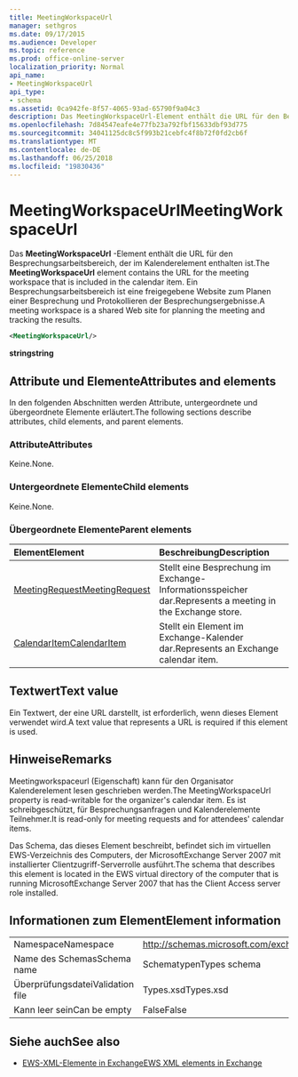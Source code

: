 ```yaml
---
title: MeetingWorkspaceUrl
manager: sethgros
ms.date: 09/17/2015
ms.audience: Developer
ms.topic: reference
ms.prod: office-online-server
localization_priority: Normal
api_name:
- MeetingWorkspaceUrl
api_type:
- schema
ms.assetid: 0ca942fe-8f57-4065-93ad-65790f9a04c3
description: Das MeetingWorkspaceUrl-Element enthält die URL für den Besprechungsarbeitsbereich, der im Kalenderelement enthalten ist. Ein Besprechungsarbeitsbereich ist eine freigegebene Website zum Planen einer Besprechung und Protokollieren der Besprechungsergebnisse.
ms.openlocfilehash: 7d84547eafe4e77fb23a792fbf15633dbf93d775
ms.sourcegitcommit: 34041125dc8c5f993b21cebfc4f8b72f0fd2cb6f
ms.translationtype: MT
ms.contentlocale: de-DE
ms.lasthandoff: 06/25/2018
ms.locfileid: "19830436"
---
```

# <a name="meetingworkspaceurl"></a><span data-ttu-id="6836a-104">MeetingWorkspaceUrl</span><span class="sxs-lookup"><span data-stu-id="6836a-104">MeetingWorkspaceUrl</span></span>

<span data-ttu-id="6836a-105">Das **MeetingWorkspaceUrl** -Element enthält die URL für den Besprechungsarbeitsbereich, der im Kalenderelement enthalten ist.</span><span class="sxs-lookup"><span data-stu-id="6836a-105">The **MeetingWorkspaceUrl** element contains the URL for the meeting workspace that is included in the calendar item.</span></span> <span data-ttu-id="6836a-106">Ein Besprechungsarbeitsbereich ist eine freigegebene Website zum Planen einer Besprechung und Protokollieren der Besprechungsergebnisse.</span><span class="sxs-lookup"><span data-stu-id="6836a-106">A meeting workspace is a shared Web site for planning the meeting and tracking the results.</span></span> 
  
```xml
<MeetingWorkspaceUrl/>
```

 <span data-ttu-id="6836a-107">**string**</span><span class="sxs-lookup"><span data-stu-id="6836a-107">**string**</span></span>
## <a name="attributes-and-elements"></a><span data-ttu-id="6836a-108">Attribute und Elemente</span><span class="sxs-lookup"><span data-stu-id="6836a-108">Attributes and elements</span></span>

<span data-ttu-id="6836a-109">In den folgenden Abschnitten werden Attribute, untergeordnete und übergeordnete Elemente erläutert.</span><span class="sxs-lookup"><span data-stu-id="6836a-109">The following sections describe attributes, child elements, and parent elements.</span></span>
  
### <a name="attributes"></a><span data-ttu-id="6836a-110">Attribute</span><span class="sxs-lookup"><span data-stu-id="6836a-110">Attributes</span></span>

<span data-ttu-id="6836a-111">Keine.</span><span class="sxs-lookup"><span data-stu-id="6836a-111">None.</span></span>
  
### <a name="child-elements"></a><span data-ttu-id="6836a-112">Untergeordnete Elemente</span><span class="sxs-lookup"><span data-stu-id="6836a-112">Child elements</span></span>

<span data-ttu-id="6836a-113">Keine.</span><span class="sxs-lookup"><span data-stu-id="6836a-113">None.</span></span>
  
### <a name="parent-elements"></a><span data-ttu-id="6836a-114">Übergeordnete Elemente</span><span class="sxs-lookup"><span data-stu-id="6836a-114">Parent elements</span></span>

|<span data-ttu-id="6836a-115">**Element**</span><span class="sxs-lookup"><span data-stu-id="6836a-115">**Element**</span></span>|<span data-ttu-id="6836a-116">**Beschreibung**</span><span class="sxs-lookup"><span data-stu-id="6836a-116">**Description**</span></span>|
|:-----|:-----|
|[<span data-ttu-id="6836a-117">MeetingRequest</span><span class="sxs-lookup"><span data-stu-id="6836a-117">MeetingRequest</span></span>](meetingrequest.md) <br/> |<span data-ttu-id="6836a-118">Stellt eine Besprechung im Exchange-Informationsspeicher dar.</span><span class="sxs-lookup"><span data-stu-id="6836a-118">Represents a meeting in the Exchange store.</span></span>  <br/> |
|[<span data-ttu-id="6836a-119">CalendarItem</span><span class="sxs-lookup"><span data-stu-id="6836a-119">CalendarItem</span></span>](calendaritem.md) <br/> |<span data-ttu-id="6836a-120">Stellt ein Element im Exchange-Kalender dar.</span><span class="sxs-lookup"><span data-stu-id="6836a-120">Represents an Exchange calendar item.</span></span>  <br/> |
   
## <a name="text-value"></a><span data-ttu-id="6836a-121">Textwert</span><span class="sxs-lookup"><span data-stu-id="6836a-121">Text value</span></span>

<span data-ttu-id="6836a-122">Ein Textwert, der eine URL darstellt, ist erforderlich, wenn dieses Element verwendet wird.</span><span class="sxs-lookup"><span data-stu-id="6836a-122">A text value that represents a URL is required if this element is used.</span></span>
  
## <a name="remarks"></a><span data-ttu-id="6836a-123">Hinweise</span><span class="sxs-lookup"><span data-stu-id="6836a-123">Remarks</span></span>

<span data-ttu-id="6836a-124">Meetingworkspaceurl (Eigenschaft) kann für den Organisator Kalenderelement lesen geschrieben werden.</span><span class="sxs-lookup"><span data-stu-id="6836a-124">The MeetingWorkspaceUrl property is read-writable for the organizer's calendar item.</span></span> <span data-ttu-id="6836a-125">Es ist schreibgeschützt, für Besprechungsanfragen und Kalenderelemente Teilnehmer.</span><span class="sxs-lookup"><span data-stu-id="6836a-125">It is read-only for meeting requests and for attendees' calendar items.</span></span>
  
<span data-ttu-id="6836a-126">Das Schema, das dieses Element beschreibt, befindet sich im virtuellen EWS-Verzeichnis des Computers, der MicrosoftExchange Server 2007 mit installierter Clientzugriff-Serverrolle ausführt.</span><span class="sxs-lookup"><span data-stu-id="6836a-126">The schema that describes this element is located in the EWS virtual directory of the computer that is running MicrosoftExchange Server 2007 that has the Client Access server role installed.</span></span>
  
## <a name="element-information"></a><span data-ttu-id="6836a-127">Informationen zum Element</span><span class="sxs-lookup"><span data-stu-id="6836a-127">Element information</span></span>

|||
|:-----|:-----|
|<span data-ttu-id="6836a-128">Namespace</span><span class="sxs-lookup"><span data-stu-id="6836a-128">Namespace</span></span>  <br/> |http://schemas.microsoft.com/exchange/services/2006/types  <br/> |
|<span data-ttu-id="6836a-129">Name des Schemas</span><span class="sxs-lookup"><span data-stu-id="6836a-129">Schema name</span></span>  <br/> |<span data-ttu-id="6836a-130">Schematypen</span><span class="sxs-lookup"><span data-stu-id="6836a-130">Types schema</span></span>  <br/> |
|<span data-ttu-id="6836a-131">Überprüfungsdatei</span><span class="sxs-lookup"><span data-stu-id="6836a-131">Validation file</span></span>  <br/> |<span data-ttu-id="6836a-132">Types.xsd</span><span class="sxs-lookup"><span data-stu-id="6836a-132">Types.xsd</span></span>  <br/> |
|<span data-ttu-id="6836a-133">Kann leer sein</span><span class="sxs-lookup"><span data-stu-id="6836a-133">Can be empty</span></span>  <br/> |<span data-ttu-id="6836a-134">False</span><span class="sxs-lookup"><span data-stu-id="6836a-134">False</span></span>  <br/> |
   
## <a name="see-also"></a><span data-ttu-id="6836a-135">Siehe auch</span><span class="sxs-lookup"><span data-stu-id="6836a-135">See also</span></span>



- [<span data-ttu-id="6836a-136">EWS-XML-Elemente in Exchange</span><span class="sxs-lookup"><span data-stu-id="6836a-136">EWS XML elements in Exchange</span></span>](ews-xml-elements-in-exchange.md)

